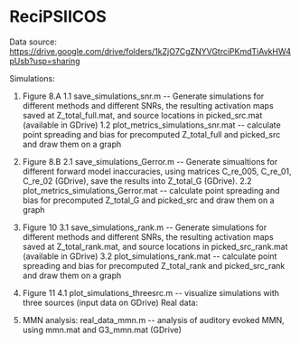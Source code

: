 # ReciPSIICOS

Data source: https://drive.google.com/drive/folders/1kZjO7CgZNYVGtrciPKmdTiAvkHW4pUsb?usp=sharing

Simulations:

1. Figure 8.A
	1.1 save_simulations_snr.m -- Generate simulations for different methods and different SNRs, the resulting activation maps saved at Z_total_full.mat, and source locations in picked_src.mat (available in GDrive)
	1.2 plot_metrics_simulations_snr.mat -- calculate point spreading and bias for precomputed Z_total_full and picked_src and draw them on a graph

2. Figure 8.B
	2.1 save_simulations_Gerror.m -- Generate simualtions for different forward model inaccuracies, using matrices C_re_005, C_re_01, C_re_02 (GDrive), save the results into Z_total_G (GDrive).
	2.2 plot_metrics_simulations_Gerror.mat -- calculate point spreading and bias for precomputed Z_total_G and picked_src and draw them on a graph

3. Figure 10
	3.1 save_simulations_rank.m -- Generate simulations for different methods and different SNRs, the resulting activation maps saved at Z_total_rank.mat, and source locations in picked_src_rank.mat (available in GDrive)
	3.2 plot_simulations_rank.mat -- calculate point spreading and bias for precomputed Z_total_rank and picked_src_rank and draw them on a graph

4. Figure 11
	4.1 plot_simulations_threesrc.m -- visualize simulations with three sources (input data on GDrive)
Real data:

1. MMN analysis:
	real_data_mmn.m -- analysis of auditory evoked MMN, using mmn.mat and G3_mmn.mat (GDrive)
